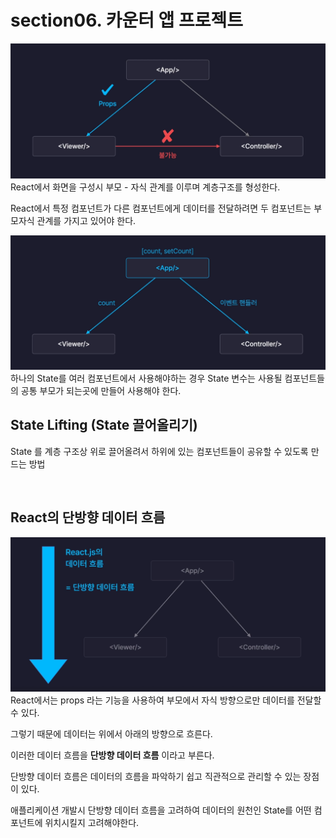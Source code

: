 # section06. 카운터 앱 프로젝트

<img src="img/React_Components1.png" title="React_Components1">
React에서 화면을 구성시 부모 - 자식 관계를 이루며 계층구조를 형성한다.

React에서 특정 컴포넌트가 다른 컴포넌트에게 데이터를 전달하려면 두 컴포넌트는 부모자식 관계를 가지고 있어야 한다.

<img src="img/React_Components2.png" title="React_Components2">
하나의 State를 여러 컴포넌트에서 사용해야하는 경우 State 변수는 사용될 컴포넌트들의 공통 부모가 되는곳에 만들어 사용해야 한다.

<br />

## State Lifting (State 끌어올리기)

State 를 계층 구조상 위로 끌어올려서 하위에 있는 컴포넌트들이 공유할 수 있도록 만드는 방법

<br />

## React의 단방향 데이터 흐름
<img src="img/React_단방향데이터흐름.png" title="React 단방향 데이터 흐름">
React에서는 props 라는 기능을 사용하여 부모에서 자식 방향으로만 데이터를 전달할 수 있다.

그렇기 때문에 데이터는 위에서 아래의 방향으로 흐른다.

이러한 데이터 흐름을 **단방향 데이터 흐름** 이라고 부른다.

단방향 데이터 흐름은 데이터의 흐름을 파악하기 쉽고 직관적으로 관리할 수 있는 장점이 있다.

애플리케이션 개발시 단방향 데이터 흐름을 고려하여 데이터의 원천인 State를 어떤 컴포넌트에 위치시킬지 고려해야한다.